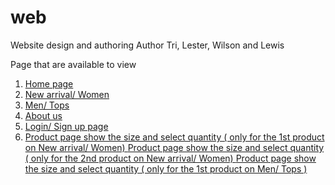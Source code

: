 # web
Website design and authoring
Author Tri, Lester, Wilson and Lewis

Page that are available to view
1. <a href="https://chi-ng.github.io/web/homepage-template.html"> Home page </a> 
2. <a href="https://chi-ng.github.io/web/new-arrivals-women.html"> New arrival/ Women </a> 
3. <a href="https://chi-ng.github.io/web/shirtspage.html"> Men/ Tops </a> 
4. <a href="https://chi-ng.github.io/web/aboutus.html"> About us </a> 
5. <a href="https://chi-ng.github.io/web/login.html"> Login/ Sign up page </a> 
6. <a href="https://chi-ng.github.io/web/hoodie.html"> Product page show the size and select quantity ( only for the 1st product on New arrival/ Women) </a> 
 <a href="https://chi-ng.github.io/web/shoes.html"> Product page show the size and select quantity ( only for the 2nd product on New arrival/ Women) </a> 
 <a href="https://chi-ng.github.io/web/LongSleeveShirt.html"> Product page show the size and select quantity ( only for the 1st product on Men/ Tops ) </a> 

